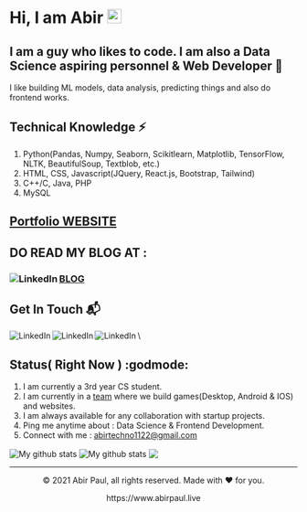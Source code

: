 # Hi, I am Abir <img src="https://media.giphy.com/media/hvRJCLFzcasrR4ia7z/giphy.gif" width="25px">

## I am a guy who likes to code. I am also a Data Science aspiring personnel & Web Developer :rocket:
I like building ML models, data analysis, predicting things and also do frontend works.

## Technical Knowledge :zap:
1. Python(Pandas, Numpy, Seaborn, Scikitlearn, Matplotlib, TensorFlow, NLTK, BeautifulSoup, Textblob, etc.)
2. HTML, CSS, Javascript(JQuery, React.js, Bootstrap, Tailwind)
3. C++/C, Java, PHP
4. MySQL

## [Portfolio WEBSITE]
## DO READ MY BLOG AT :
### [BLOG] [<img align="left" alt="LinkedIn" src="https://img.shields.io/badge/Medium-12100E?style=for-the-badge&logo=medium&logoColor=white"/>][medium]



## Get In Touch :mailbox_with_mail:
[<img align="left" alt="LinkedIn" src="https://img.shields.io/badge/linkedin-%230077B5.svg?&style=for-the-badge&logo=linkedin&logoColor=white" />][linkedin] 
[<img align="left" alt="LinkedIn" src="https://img.shields.io/badge/Facebook-1877F2?style=for-the-badge&logo=facebook&logoColor=white" />][Facebook]
[<img align="left" alt="LinkedIn" src="https://img.shields.io/badge/Twitter-1DA1F2?style=for-the-badge&logo=twitter&logoColor=white" />][Twitter] \

## Status( Right Now ) :godmode:
1. I am currently a 3rd year CS student.
2. I am currently in a [team] where we build games(Desktop, Android & IOS) and websites.
3. I am always available for any collaboration with startup projects.
4. Ping me anytime about : Data Science & Frontend Development.
5. Connect with me : abirtechno1122@gmail.com

<img align="center" src="https://github-readme-streak-stats.herokuapp.com?user=wandererabir&theme=vue-dark&hide_border=true&date_format=M%20j%5B%2C%20Y%5D" alt="My github stats" />

<img align="center" src="https://github-readme-stats.vercel.app/api?username=wandererabir&show_icons=true&include_all_commits=true&theme=cobalt&hide_border=true" alt="My github stats" /> 

<img align="center" src="https://github-readme-stats.vercel.app/api/top-langs/?username=wandererabir&layout=compact&theme=cobalt&hide_border=true" />


---
<p align="center"> © 2021 Abir Paul, all rights reserved. Made with ❤️ for you. </p>
<p align="center">
https://www.abirpaul.live
</p>

[Facebook]: https://www.facebook.com/abir.paul.79230/
[Twitter]: https://twitter.com/AbirWanderer
[linkedin]: https://www.linkedin.com/in/abir-paul-682191197/ 
[Portfolio WEBSITE]: https://www.abirpaul.live
[team]: https://www.linkedin.com/company/kodo-shinobi/
[BLOG]:https://www.abirpaul.live/blog.html
[medium]:https://abirpaul.medium.com/
